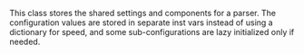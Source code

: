 This class stores the shared settings and components for a parser. The configuration values are stored in separate inst vars instead of using a dictionary for speed, and some sub-configurations are lazy initialized only if needed.